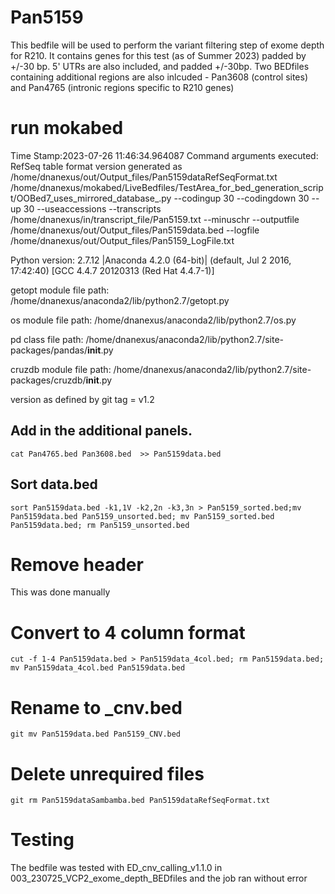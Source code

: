 # Pan5159
This bedfile will be used to perform the variant filtering step of exome depth for R210. It contains genes for this test (as of Summer 2023) padded by +/-30 bp. 5' UTRs are also included, and padded +/-30bp. Two BEDfiles containing additional regions are also inlcuded - Pan3608 (control sites) and Pan4765 (intronic regions specific to R210 genes)

# run mokabed
Time Stamp:2023-07-26 11:46:34.964087
Command arguments executed:
RefSeq table format version generated as /home/dnanexus/out/Output_files/Pan5159dataRefSeqFormat.txt
/home/dnanexus/mokabed/LiveBedfiles/TestArea_for_bed_generation_script/OOBed7_uses_mirrored_database_.py --codingup 30 --codingdown 30 --up 30 --useaccessions --transcripts /home/dnanexus/in/transcript_file/Pan5159.txt --minuschr --outputfile /home/dnanexus/out/Output_files/Pan5159data.bed --logfile /home/dnanexus/out/Output_files/Pan5159_LogFile.txt 

 Python version: 2.7.12 |Anaconda 4.2.0 (64-bit)| (default, Jul  2 2016, 17:42:40) 
[GCC 4.4.7 20120313 (Red Hat 4.4.7-1)]

 getopt module file path: /home/dnanexus/anaconda2/lib/python2.7/getopt.py

 os module file path: /home/dnanexus/anaconda2/lib/python2.7/os.py

 pd class file path: /home/dnanexus/anaconda2/lib/python2.7/site-packages/pandas/__init__.py

 cruzdb module file path: /home/dnanexus/anaconda2/lib/python2.7/site-packages/cruzdb/__init__.py

version as defined by git tag = v1.2

## Add in the additional panels.
`cat Pan4765.bed Pan3608.bed  >> Pan5159data.bed`

## Sort data.bed
`sort Pan5159data.bed -k1,1V -k2,2n -k3,3n > Pan5159_sorted.bed;mv Pan5159data.bed Pan5159_unsorted.bed; mv Pan5159_sorted.bed Pan5159data.bed; rm Pan5159_unsorted.bed`

# Remove header 
This was done manually

# Convert to 4 column format
`cut -f 1-4 Pan5159data.bed > Pan5159data_4col.bed; rm Pan5159data.bed; mv Pan5159data_4col.bed Pan5159data.bed`

# Rename to _cnv.bed
`git mv Pan5159data.bed Pan5159_CNV.bed`

# Delete unrequired files
`git rm Pan5159dataSambamba.bed Pan5159dataRefSeqFormat.txt`

# Testing
The bedfile was tested with ED_cnv_calling_v1.1.0 in 003_230725_VCP2_exome_depth_BEDfiles and the job ran without error